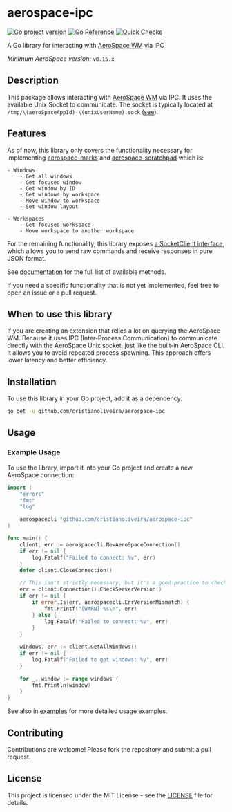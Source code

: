 # aerospace-ipc
[![Go project version](https://badge.fury.io/go/github.com%2Fcristianoliveira%2Faerospace-ipc.svg)](https://badge.fury.io/go/github.com%2Fcristianoliveira%2Faerospace-ipc)
[![Go Reference](https://pkg.go.dev/badge/github.com/cristianoliveira/aerospace-ipc.svg)](https://pkg.go.dev/github.com/cristianoliveira/aerospace-ipc)
[![Quick Checks](https://github.com/cristianoliveira/aerospace-ipc/actions/workflows/on-push.yml/badge.svg)](https://github.com/cristianoliveira/aerospace-ipc/actions/workflows/on-push.yml)

A Go library for interacting with [AeroSpace WM](https://github.com/nikitabobko/AeroSpace) via IPC

*Minimum AeroSpace version:* `v0.15.x`

## Description

This package allows interacting with [AeroSpace WM](https://github.com/nikitabobko/AeroSpace) via IPC.
It uses the available Unix Socket to communicate. The socket is typically located at `/tmp/\(aeroSpaceAppId)-\(unixUserName).sock` ([see](https://github.com/nikitabobko/AeroSpace/blob/f12ee6c9d914f7b561ff7d5c64909882c67061cd/Sources/AppBundle/server.swift#L9)).

## Features

As of now, this library only covers the functionality necessary for implementing
[aerospace-marks](https://github.com/cristianoliveira/aerospace-marks) and [aerospace-scratchpad](https://github.com/cristianoliveira/aerospace-scratchpad) which is:

    - Windows
        - Get all windows
        - Get focused window
        - Get window by ID
        - Get windows by workspace
        - Move window to workspace
        - Set window layout
 
    - Workspaces
        - Get focused workspace
        - Move workspace to another workspace

For the remaining functionality, this library exposes [a SocketClient interface](https://github.com/cristianoliveira/aerospace-ipc/blob/b02bec38820a70895785880b60002a4cf6d5a09b/pkg/client/socket.go#L34), which allows you to send raw commands and receive responses in pure JSON format.

See [documentation](https://pkg.go.dev/github.com/cristianoliveira/aerospace-ipc) for the full list of available methods.

If you need a specific functionality that is not yet implemented, feel free to open an issue or a pull request.

## When to use this library

If you are creating an extension that relies a lot on querying the AeroSpace WM. Because it uses IPC (Inter-Process Communication) to communicate directly with the AeroSpace Unix socket, just like the built-in AeroSpace CLI. It allows you to avoid repeated process spawning. This approach offers lower latency and better efficiency.

## Installation

To use this library in your Go project, add it as a dependency:

```bash
go get -u github.com/cristianoliveira/aerospace-ipc
```

## Usage

### Example Usage

To use the library, import it into your Go project and create a new AeroSpace connection:

```go
import (
    "errors"
    "fmt"
    "log"

    aerospacecli "github.com/cristianoliveira/aerospace-ipc"
)

func main() {
    client, err := aerospacecli.NewAeroSpaceConnection()
    if err != nil {
        log.Fatalf("Failed to connect: %v", err)
    }
    defer client.CloseConnection()

    // This isn't strictly necessary, but it's a good practice to check the server version
    err = client.Connection().CheckServerVersion()
    if err != nil {
        if error.Is(err, aerospacecli.ErrVersionMismatch) {
            fmt.Printf("[WARN] %s\n", err)
        } else {
            log.Fatalf("Failed to connect: %v", err)
        }
    }

    windows, err := client.GetAllWindows()
    if err != nil {
        log.Fatalf("Failed to get windows: %v", err)
    }

    for _, window := range windows {
        fmt.Println(window)
    }
}
```

See also in [examples](examples) for more detailed usage examples.

## Contributing

Contributions are welcome! Please fork the repository and submit a pull request.

## License

This project is licensed under the MIT License - see the [LICENSE](LICENSE) file for details.
